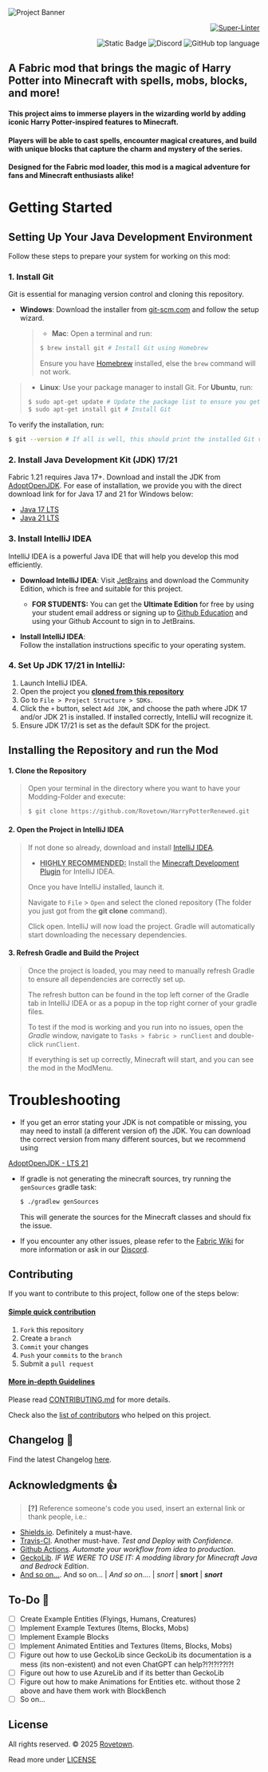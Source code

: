 <!-- > TODO: Add Shields for:
> https://shields.io/badges/modrinth-version,
> https://shields.io/badges/curse-forge-game-versions
> https://shields.io/badges/modrinth-game-versions
> https://shields.io/badges/curse-forge-downloads
> https://shields.io/badges/modrinth-downloads
> https://shields.io/badges/git-hub-downloads-all-assets-all-releases
> https://shields.io/badges/git-hub-actions-workflow-status
> https://shields.io/badges/travis-com-branch
> https://shields.io/badges/travis-com
> https://shields.io/badges/modrinth-followers
> https://shields.io/badges/git-hub-issues-or-pull-requests
> https://gist.github.com/gnaaruag/674a3d470c09825cb72ee9d8e128125b
-->

![Project Banner](https://repository-images.githubusercontent.com/911762534/34d50d0d-f5e6-4392-9931-92ea6e28e2be)

<!--![GitHub forks](https://img.shields.io/github/forks/Rovetown/HarryPotterRenewed?style=for-the-badge)-->
<!--![GitHub followers](https://img.shields.io/github/followers/Rovetown?style=for-the-badge)-->
<!--![GitHub watchers](https://img.shields.io/github/watchers/Rovetown/HarryPotterRenewed?style=for-the-badge)-->

<div align="right">

[![Super-Linter](https://github.com/Rovetown/HarryPotterRenewed/actions/workflows/Linter.yml/badge.svg)](https://github.com/marketplace/actions/super-linter)

![Static Badge](https://img.shields.io/badge/LICENSE-ALL_RIGHTS_RESERVED-blue?style=for-the-badge&link=https%3A%2F%2Fgithub.com%2FRovetown%2FHarryPotterRenewed%2Fblob%2Fmain%2FLICENSE)
![Discord](https://img.shields.io/discord/1324826601669787811?style=for-the-badge&logo=discord&logoColor=white&logoSize=auto&color=%235865F2&link=https%3A%2F%2Fdiscord.gg%2FKkdkGus3KT)
![GitHub top language](https://img.shields.io/github/languages/top/Rovetown/HarryPotterRenewed?style=for-the-badge&color=%23FF9900)

</div>

<!--![YouTube Channel Subscribers](https://img.shields.io/youtube/channel/subscribers/UCJ37rZi4370-FRp9ewjvRBw?style=for-the-badge&logo=youtube&logoColor=%23FF0000&logoSize=auto)-->
<!--![GitHub Release](https://img.shields.io/github/v/release/Rovetown/HarryPotterRenewed?sort=semver&filter=stable&display_name=release&style=for-the-badge)-->

## A Fabric mod that brings the magic of Harry Potter into Minecraft with spells, mobs, blocks, and more!

#### This project aims to immerse players in the wizarding world by adding iconic Harry Potter-inspired features to Minecraft.

#### Players will be able to cast spells, encounter magical creatures, and build with unique blocks that capture the charm and mystery of the series.

#### Designed for the Fabric mod loader, this mod is a magical adventure for fans and Minecraft enthusiasts alike!

# Getting Started

## Setting Up Your Java Development Environment

Follow these steps to prepare your system for working on this mod:

### 1. Install Git

Git is essential for managing version control and cloning this repository.

- **Windows**: Download the installer from [git-scm.com](https://git-scm.com/downloads) and follow the setup wizard.
  > - **Mac**: Open a terminal and run:
  >
  > ```sh
  > $ brew install git # Install Git using Homebrew
  > ```
  >
  > Ensure you have [Homebrew](https://brew.sh/) installed, else the `brew` command will not work.

> - **Linux**: Use your package manager to install Git. For **Ubuntu**, run:
>
> ```sh
> $ sudo apt-get update # Update the package list to ensure you get the latest version
> $ sudo apt-get install git # Install Git
> ```

To verify the installation, run:

```sh
$ git --version # If all is well, this should print the installed Git version
```

### 2. Install Java Development Kit (JDK) 17/21

Fabric 1.21 requires Java 17+. Download and install the JDK from [AdoptOpenJDK](https://adoptopenjdk.net/).
For ease of installation, we provide you with the direct download link for for Java 17 and 21 for Windows below:

- [Java 17 LTS](https://objects.githubusercontent.com/github-production-release-asset-2e65be/372925194/52c35f75-041f-4ef0-bc8a-d6fe96d30c6e?X-Amz-Algorithm=AWS4-HMAC-SHA256&X-Amz-Credential=releaseassetproduction%2F20250104%2Fus-east-1%2Fs3%2Faws4_request&X-Amz-Date=20250104T100426Z&X-Amz-Expires=300&X-Amz-Signature=47cb63fa1dfb8e5706401657ee99615c8594c8e54aad8b11d772a72714e1a0ba&X-Amz-SignedHeaders=host&response-content-disposition=attachment%3B%20filename%3DOpenJDK17U-jdk_x64_windows_hotspot_17.0.13_11.msi&response-content-type=application%2Foctet-stream)
- [Java 21 LTS](https://objects.githubusercontent.com/github-production-release-asset-2e65be/602574963/736afa72-14dc-415e-9080-e20847b55d1c?X-Amz-Algorithm=AWS4-HMAC-SHA256&X-Amz-Credential=releaseassetproduction%2F20250104%2Fus-east-1%2Fs3%2Faws4_request&X-Amz-Date=20250104T094037Z&X-Amz-Expires=300&X-Amz-Signature=ef4f274a9072a504c98a2b884a3e9a79ab21be2687777f93d3304b4f4c596984&X-Amz-SignedHeaders=host&response-content-disposition=attachment%3B%20filename%3DOpenJDK21U-jdk_x64_windows_hotspot_21.0.5_11.msi&response-content-type=application%2Foctet-stream)

### 3. Install IntelliJ IDEA

IntelliJ IDEA is a powerful Java IDE that will help you develop this mod efficiently.

- **Download IntelliJ IDEA**: Visit [JetBrains](https://www.jetbrains.com/idea/) and download the Community Edition, which is free and suitable for this project.

  - **FOR STUDENTS:** You can get the **Ultimate Edition** for free by using your student email address or signing up to [Github Education](https://github.com/education) and using your Github Account to sign in to JetBrains.

- **Install IntelliJ IDEA**:  
  Follow the installation instructions specific to your operating system.

### 4. Set Up JDK 17/21 in IntelliJ:

1. Launch IntelliJ IDEA.
2. Open the project you **[cloned from this repository](#1-clone-the-repository)**
3. Go to `File > Project Structure > SDKs`.
4. Click the `+` button, select `Add JDK`, and choose the path where JDK 17 and/or JDK 21 is installed. If installed correctly, IntelliJ will recognize it.
5. Ensure JDK 17/21 is set as the default SDK for the project.

## Installing the Repository and run the Mod

#### 1. Clone the Repository

> Open your terminal in the directory where you want to have your Modding-Folder and execute:
>
> ```sh
> $ git clone https://github.com/Rovetown/HarryPotterRenewed.git
> ```

#### 2. Open the Project in IntelliJ IDEA

> If not done so already, download and install [IntelliJ IDEA](https://www.jetbrains.com/idea/download/).
>
> - <ins>**HIGHLY RECOMMENDED:**</ins> Install the [Minecraft Development Plugin](https://plugins.jetbrains.com/plugin/8327-minecraft-development) for IntelliJ IDEA.
>
> Once you have IntelliJ installed, launch it.
>
> Navigate to `File` > `Open` and select the cloned repository (The folder you just got from the **git clone** command).
>
> Click open. IntelliJ will now load the project. Gradle will automatically start downloading the necessary dependencies.

#### 3. Refresh Gradle and Build the Project

> Once the project is loaded, you may need to manually refresh Gradle to ensure all dependencies are correctly set up.
>
> The refresh button can be found in the top left corner of the Gradle tab in IntelliJ IDEA or as a popup in the top right corner of your gradle files.
>
> To test if the mod is working and you run into no issues, open the _Gradle_ window, navigate to `Tasks > fabric > runClient` and double-click `runClient`.
>
> If everything is set up correctly, Minecraft will start, and you can see the mod in the ModMenu.

# Troubleshooting

- If you get an error stating your JDK is not compatible or missing, you may need to install (a different version of) the JDK.
  You can download the correct version from many different sources, but we recommend using

[AdoptOpenJDK - LTS 21](https://objects.githubusercontent.com/github-production-release-asset-2e65be/602574963/736afa72-14dc-415e-9080-e20847b55d1c?X-Amz-Algorithm=AWS4-HMAC-SHA256&X-Amz-Credential=releaseassetproduction%2F20250104%2Fus-east-1%2Fs3%2Faws4_request&X-Amz-Date=20250104T141712Z&X-Amz-Expires=300&X-Amz-Signature=e3b1b8190447eeedc88d14506e66fbd2fdab652d88871c37ab08f4958f9660c1&X-Amz-SignedHeaders=host&response-content-disposition=attachment%3B%20filename%3DOpenJDK21U-jdk_x64_windows_hotspot_21.0.5_11.msi&response-content-type=application%2Foctet-stream)

- If gradle is not generating the minecraft sources, try running the `genSources` gradle task:

  ```sh
  $ ./gradlew genSources
  ```

  This will generate the sources for the Minecraft classes and should fix the issue.

- If you encounter any other issues, please refer to the [Fabric Wiki](https://fabricmc.net/wiki/start) for more information or ask in our [Discord](https://discord.gg/KkdkGus3KT).

## Contributing

If you want to contribute to this project, follow one of the steps below:

#### <ins>Simple quick contribution<ins>

1. `Fork` this repository
2. Create a `branch`
3. `Commit` your changes
4. `Push` your `commits` to the `branch`
5. Submit a `pull request`

#### <ins>More in-depth Guidelines<ins>

Please read [CONTRIBUTING.md](CONTRIBUTING.md) for more details.

Check also the [list of contributors](CONTRIBUTORS.md) who helped on this project.

## Changelog :memo:

Find the latest Changelog [here](CHANGELOG.md).

## Acknowledgments :thumbsup:

> **[?]** Reference someone's code you used, insert an external link or thank people, i.e.:

- [Shields.io](http://shields.io/). Definitely a must-have.
- [Travis-CI](https://www.travis-ci.org/). Another must-have. _Test and Deploy with Confidence_.
- [Github Actions](https://www.github.com/features/actions). _Automate your workflow from idea to production_.
- [GeckoLib](https://shields.io/). _IF WE WERE TO USE IT: A modding library for Minecraft Java and Bedrock Edition_.
- [And so on...](https://shields.io/). And so on... | _And so on..._. | _snort_ | **snort** | **_snort_**

## To-Do :man:

- [ ] Create Example Entities (Flyings, Humans, Creatures)
- [ ] Implement Example Textures (Items, Blocks, Mobs)
- [ ] Implement Example Blocks
- [ ] Implement Animated Entities and Textures (Items, Blocks, Mobs)
- [ ] Figure out how to use GeckoLib since GeckoLib its documentation is a mess (its non-existent) and not even ChatGPT can help?!?!?!??!?!
- [ ] Figure out how to use AzureLib and if its better than GeckoLib
- [ ] Figure out how to make Animations for Entities etc. without those 2 above and have them work with BlockBench
- [ ] So on...

## License

All rights reserved. &copy; 2025 [Rovetown](https://github.com/Rovetown).

Read more under [LICENSE](LICENSE)
